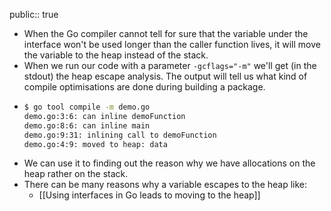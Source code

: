 public:: true

- When the Go compiler cannot tell for sure that the variable under the interface won't be used longer than the caller function lives, it will move the variable to the heap instead of the stack.
- When we run our code with a parameter `-gcflags="-m"` we'll get (in the stdout) the heap escape analysis. The output will tell us what kind of compile optimisations are done during building a package.
- ```sh
  $ go tool compile -m demo.go
  demo.go:3:6: can inline demoFunction
  demo.go:8:6: can inline main
  demo.go:9:31: inlining call to demoFunction
  demo.go:4:9: moved to heap: data
  ```
- We can use it to finding out the reason why we have allocations on the heap rather on the stack.
- There can be many reasons why a variable escapes to the heap like:
   * [[Using interfaces in Go leads to moving to the heap]]